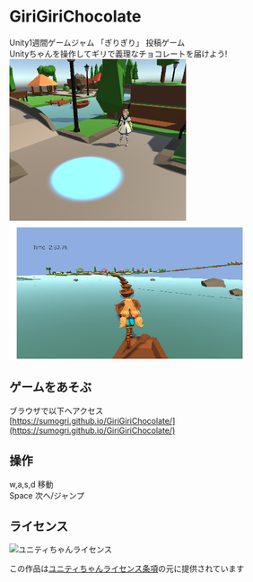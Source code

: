 # GiriGiriChocolate
Unity1週間ゲームジャム 「ぎりぎり」 投稿ゲーム  
Unityちゃんを操作してギリで義理なチョコレートを届けよう!  
![ごーる](https://raw.githubusercontent.com/sumogri/GiriGiriChocolate/master/README/goal.png)
![すくしょ](https://raw.githubusercontent.com/sumogri/GiriGiriChocolate/master/README/%E3%82%AD%E3%83%A3%E3%83%97%E3%83%81%E3%83%A3.png)
## ゲームをあそぶ
ブラウザで以下へアクセス  
[https://sumogri.github.io/GiriGiriChocolate/](https://sumogri.github.io/GiriGiriChocolate/)  

## 操作
w,a,s,d 移動  
Space 次へ/ジャンプ

## ライセンス
<div><img src="http://unity-chan.com/images/imageLicenseLogo.png" alt="ユニティちゃんライセンス"><p>この作品は<a href="http://unity-chan.com/contents/license_jp/" target="_blank">ユニティちゃんライセンス条項</a>の元に提供されています</p></div>
